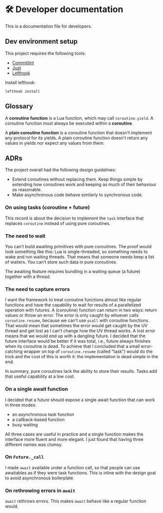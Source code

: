 # 🛠️ Developer documentation

This is a documentation file for developers.

## Dev environment setup

This project requires the following tools:

- [Commitlint]
- [Just]
- [Lefthook]

Install lefthook:

```shell
lefthook install
```

## Glossary

A **coroutine function** is a Lua function, which may call `coroutine.yield`.
A coroutine function must always be executed within a **coroutine**.

A **plain coroutine function** is a coroutine function that doesn’t implement
any protocol for its yields.
A plain coroutine function doesn’t return any values in yields nor expect any
values from them.

## ADRs

The project overall had the following design guidelines:

- Extend coroutines without replacing them. Keep things simple by extending how
  coroutines work and keeping as much of their behaviour as reasonable.
- Make asynchronous code behave similarly to synchronous code.

### On using tasks (coroutine + future)

This record is about the decision to implement the `task` interface that
replaces `coroutine` instead of using pure coroutines.

### The need to wait

You can’t build awaiting primitives with pure coroutines.
The proof would look something like this: Lua is single-threaded, so something
needs to wake and run waiting threads. That means that someone needs keep a list
of waiters. You can’t store such data in pure coroutines.

The awaiting feature requires bundling in a waiting queue (a future) together
with a thread.

### The need to capture errors

I want the framework to treat coroutine functions almost like regular functions
and have the capability to wait for results of a parallelized operation with futures.
A (coroutine) function can return in two ways: return values or throw
an error.
The error is only caught by whoever calls `coroutine.resume`, because we can’t
use `pcall` with coroutine functions.
That would mean that sometimes the error would get caught by the UV thread and
get lost as I can’t change how the UV thread works.
A lost error means that we would end up with a dangling future.
I decided that the future interface would be better if it was total, i.e.,
future always finishes when its coroutine is dead.
To achieve that I concluded that a small error-catching wrapper on top of
`coroutine.resume` (called “task”) would do the trick and the cost of this is
worth it: the implementation is dead simple in the end.

In summary, pure coroutines lack the ability to store their results.
Tasks add that useful capability at a low cost.

### On a single await function

I decided that a future should expose a single await function that can work in
three modes:

- an asynchronous task function
- a callback-based function
- busy waiting

All three cases are useful in practice and a single function makes the
interface more fluent and more elegant.
I just found that having three different names was clumsy.

### On `Future._call`

I made `await` available under a function call, so that people can use
awaitables as if they were task functions.
This is inline with the design goal to avoid asynchronous boilerplate.

### On rethrowing errors in `await`

`await` rethrows errors. This makes `await` behave like a regular function would.

[Commitlint]: https://github.com/conventional-changelog/commitlint
[Lefthook]: https://github.com/evilmartians/lefthook
[Just]: https://just.systems/
